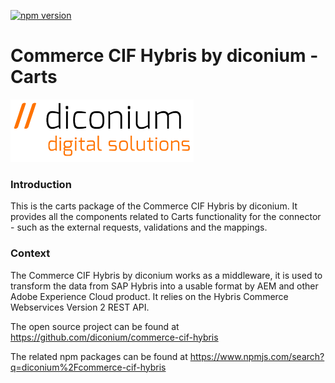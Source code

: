 [![npm version](https://badge.fury.io/js/%40diconium%2Fcommerce-cif-hybris-carts.svg)](https://www.npmjs.com/package/@diconium/commerce-cif-hybris-carts)

# Commerce CIF Hybris by diconium - Carts

![diconium-dds](https://raw.githubusercontent.com/diconium/commerce-cif-hybris/master/diconium-dds.png  "diconium digital solutions" )

### Introduction

This is the carts package of the Commerce CIF Hybris by diconium.
It provides all the components related to Carts functionality for the connector - such as the external requests, validations and the mappings.

### Context

The Commerce CIF Hybris by diconium works as a middleware, it is used to transform the data from SAP Hybris into a usable format by AEM and other Adobe Experience Cloud product. It relies on the Hybris Commerce Webservices Version 2 REST API.

The open source project can be found at https://github.com/diconium/commerce-cif-hybris

The related npm packages can be found at https://www.npmjs.com/search?q=diconium%2Fcommerce-cif-hybris
